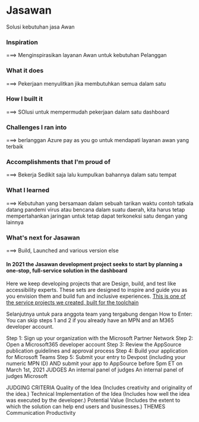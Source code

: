# Jasawan 
Solusi kebutuhan jasa Awan

### Inspiration  
===> Menginspirasikan layanan Awan untuk kebutuhan Pelanggan 

### What it does  
===> Pekerjaan menyulitkan jika membutuhkan semua dalam satu 

### How I built it  
===> SOlusi untuk mempermudah pekerjaan dalam satu dashboard 

### Challenges I ran into  
===> berlanggan Azure pay as you go untuk mendapati layanan awan yang terbaik 

### Accomplishments that I'm proud of  
===> Bekerja Sedikit saja lalu kumpulkan bahannya dalam satu tempat

### What I learned  
===> Kebutuhan yang bersamaan dalam sebuah tarikan waktu contoh tatkala datang pandemi virus atau bencana dalam suatu daerah, kita harus tetap mempertahankan jaringan untuk tetap dapat terkoneksi satu dengan yang lainnya

### What's next for Jasawan 
===> Build, Launched and various version else

#### In 2021 the Jasawan development project seeks to start by planning a one-stop, full-service solution in the dashboard
  Here we keep developing projects that are Design, build, and test like accessibility experts. These sets are designed to inspire and guide you as you envision them and build fun and inclusive experiences.
[This is one of the service projects we created, built for the toolchain ](https://console.ng.bluemix.net/devops/toolchains/7e57234f-a5be-45d2-beb6-f38cfd5cf3c8?env_id=ibm%3Ayp%3Aus-south)

Selanjutnya untuk para anggota team yang tergabung dengan 
How to Enter:
You can skip steps 1 and 2 if you already have an MPN and an M365 developer account.

Step 1: Sign up your organization with the Microsoft Partner Network 
Step 2: Open a Microsoft365 developer account
Step 3: Review the AppSource publication guidelines and approval process
Step 4: Build your application for Microsoft Teams
Step 5: Submit your entry to Devpost (including your numeric MPN ID) AND submit your app to AppSource before 5pm ET on March 1st, 2021 
JUDGES
An internal panel of judges
An internal panel of judges
Microsoft

JUDGING CRITERIA
Quality of the Idea
(Includes creativity and originality of the idea.)
Technical Implementation of the Idea
(Includes how well the idea was executed by the developer.)
Potential Value
(Includes the extent to which the solution can help end users and businesses.)
THEMES
Communication
Productivity
